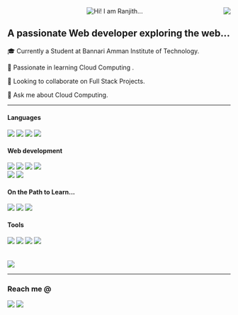 
<img  align=right src="https://komarev.com/ghpvc/?username=ranjith-io&label=Visitors&style=flat-square&color=blue">

<div align=center>

<img src="https://readme-typing-svg.herokuapp.com?font=merriweather&weight=900&pause=1000&width=435&lines=Heyy!++++I+am+Ranjith...." alt="Hi! I am Ranjith..." />

<br>

<h2 align=left>A passionate Web developer exploring the web...</h2>

<div align=left>
    <p>🎓 Currently a Student at Bannari Amman Institute of Technology.</p>
    <p>🧠 Passionate in learning Cloud Computing .</p>
    <p>👯 Looking to collaborate on Full Stack Projects. </p>
    <p>💬 Ask me about Cloud Computing.</p>
    <hr>
    <h4>Languages</h4>
    <a href="https://www.python.org/"><img src="https://skillicons.dev/icons?i=python"></a>
    <a href="https://www.cprogramming.com/"><img src="https://skillicons.dev/icons?i=c"></a>    
    <a href="https://dev.mysql.com/doc/"><img src="https://skillicons.dev/icons?i=mysql"></a>
    <a href="https://www.javascript.com/"><img src="https://skillicons.dev/icons?i=js"></a>
    <h4>Web development</h4>
    <a href="https://www.mongodb.com/"><img src="https://skillicons.dev/icons?i=mongodb"></a>
    <a href="https://expressjs.com/"><img src="https://skillicons.dev/icons?i=expressjs"></a>
    <a href="https://react.dev/"><img src="https://skillicons.dev/icons?i=react"></a>
    <a href="https://nodejs.org/en"><img src="https://skillicons.dev/icons?i=nodejs"></a>
    <br>
    <a href="https://www.w3schools.com/html/"><img src="https://skillicons.dev/icons?i=html"></a>
    <a href="https://www.w3schools.com/css/"><img src="https://skillicons.dev/icons?i=css"></a>
    <h4>On the Path to Learn...</h4>
    <a href="https://awseducate.instructure.com/"><img src="https://skillicons.dev/icons?i=aws"></a>
    <a href="https://www.docker.com/"><img src="https://skillicons.dev/icons?i=docker"></a>
    <a href="https://kubernetes.io/"><img src="https://skillicons.dev/icons?i=kubernetes"></a>
    <h4>Tools</h4> 
    <a href="https://stackoverflow.com/"><img src="https://skillicons.dev/icons?i=stackoverflow"></a>
    <a href="https://www.linux.org/pages/download/"><img src="https://skillicons.dev/icons?i=linux"></a>
    <a href="https://git-scm.com/"><img src="https://skillicons.dev/icons?i=git"></a>
    <a href="https://code.visualstudio.com/"><img src="https://skillicons.dev/icons?i=vscode"></a>
    <br> </br>
    <br>
    <a href="https://github.com/ranjith-io?tab=repositories"><img src="https://github-readme-streak-stats.herokuapp.com?user=ranjith-io&theme=gruvbox&border_radius=10&card_width=500"></a>
    <br>
    <hr>
    <h3>Reach me @</h3>
    <a href="mailto:ranjithravi3379@gmail.com"><img src="https://skillicons.dev/icons?i=gmail"></a>
    <a href="https://www.linkedin.com/in/ranjith-arjunan-b45889285/"><img  src="https://skillicons.dev/icons?i=linkedin"></a>

</div>
</div>
